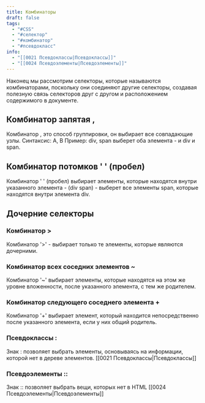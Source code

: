 ```yaml
---
title: Комбинаторы
draft: false
tags:
  - "#CSS"
  - "#селектор"
  - "#комбинатор"
  - "#псевдокласс"
info:
  - "[[0021 Псевдоклассы|Псевдоклассы]]"
  - "[[0024 Псевдоэлементы|Псевдоэлементы]]"
---
```

Наконец мы рассмотрим селекторы, которые называются комбинаторами, поскольку они соединяют другие селекторы, создавая полезную связь селекторов друг с другом и расположением содержимого в документе.

## Комбинатор запятая ,

Комбинатор , это способ группировки, он выбирает все совпадающие узлы. 
Синтаксис: A, B Пример: div, span выберет оба элемента - и div и span.

## Комбинатор потомков ' ' (пробел) 

Комбинатор ' ' (пробел) выбирает элементы, которые находятся внутри указанного элемента - (div span) - выберет все элементы span, которые находятся внутри элемента div.

## Дочерние селекторы
### Комбинатор >

Комбинатор '>' - выбирает только те элементы, которые являются дочерними.

### Комбинатор всех соседних элементов ~

Комбинатор '~' выбирает элементы, которые находятся на этом же уровне вложенности, после указанного элемента, с тем же родителем.

### Комбинатор следующего соседнего элемента +

Комбинатор '+' выбирает элемент, который находится непосредственно после указанного элемента, если у них общий родитель.

### Псевдоклассы :

Знак : позволяет выбрать элементы, основываясь на информации, которой нет в дереве элементов. [[0021 Псевдоклассы|Псевдоклассы]]

### Псевдоэлементы ::

Знак :: позволяет выбрать вещи, которых нет в HTML [[0024 Псевдоэлементы|Псевдоэлементы]]